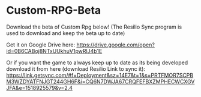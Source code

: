 # Custom-RPG-Beta

Download the beta of Custom Rpg below!
(The Resilio Sync program is used to download and keep the beta up to date)

Get it on Google Drive here: 
https://drive.google.com/open?id=0B6CABoj8NTxUUkhuV1pwRlJ4b1E

Or if you want the game to always keep up to date as its being developed download it from here (download Resilio Link to sync it):
https://link.getsync.com/#f=Deployment&sz=14E7&t=1&s=PRTFMOR7SCPBM3WZDYATFNJGT244GH6F&i=CQ6N7DWJA67CRQFEFBXZMPHECWCXGVJFA&e=1518925579&v=2.4
